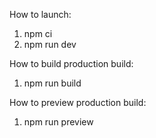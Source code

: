 How to launch:
1. npm ci
2. npm run dev

How to build production build:
1. npm run build

How to preview production build:
1. npm run preview
